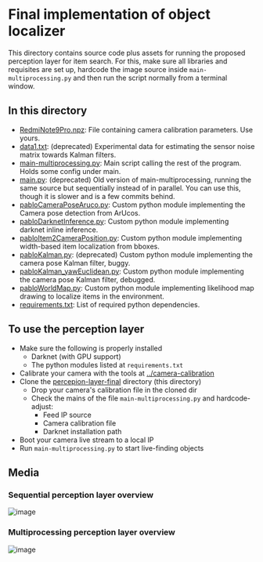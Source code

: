 # Final implementation of object localizer
This directory contains source code plus assets for running the proposed perception layer for item search.
For this, make sure all libraries and requisites are set up, hardcode the image source inside `main-multiprocessing.py` and then run the script normally from a terminal window.

## In this directory
- [RedmiNote9Pro.npz][]: File containing camera calibration parameters. Use yours.
- [data1.txt][]: (deprecated) Experimental data for estimating the sensor noise matrix towards Kalman filters.
- [main-multiprocessing.py][]: Main script calling the rest of the program. Holds some config under main.
- [main.py][]: (deprecated) Old version of main-multiprocessing, running the same source but sequentially instead of in parallel. You can use this, though it is slower and is a few commits behind.
- [pabloCameraPoseAruco.py][]: Custom python module implementing the Camera pose detection from ArUcos.
- [pabloDarknetInference.py][]: Custom python module implementing darknet inline inference.
- [pabloItem2CameraPosition.py][]: Custom python module implementing width-based item localization from bboxes. 
- [pabloKalman.py][]: (deprecated) Custom python module implementing the camera pose Kalman filter, buggy.
- [pabloKalman_yawEuclidean.py][]: Custom python module implementing the camera pose Kalman filter, debugged.
- [pabloWorldMap.py][]: Custom python module implementing likelihood map drawing to localize items in the environment.
- [requirements.txt][]: List of required python dependencies.

[RedmiNote9Pro.npz]: https://github.com/solder-fumes-asthma/sub-t/blob/master/deploy-remote/perception-layer-final/RedmiNote9Pro.npz
[data1.txt]: https://github.com/solder-fumes-asthma/sub-t/blob/master/deploy-remote/perception-layer-final/data1.txt
[main-multiprocessing.py]: https://github.com/solder-fumes-asthma/sub-t/blob/master/deploy-remote/perception-layer-final/main-multiprocessing.py
[main.py]: https://github.com/solder-fumes-asthma/sub-t/blob/master/deploy-remote/perception-layer-final/main.py
[pabloCameraPoseAruco.py]: https://github.com/solder-fumes-asthma/sub-t/blob/master/deploy-remote/perception-layer-final/pabloCameraPoseAruco.py
[pabloDarknetInference.py]: https://github.com/solder-fumes-asthma/sub-t/blob/master/deploy-remote/perception-layer-final/pabloDarknetInference.py
[pabloItem2CameraPosition.py]: https://github.com/solder-fumes-asthma/sub-t/blob/master/deploy-remote/perception-layer-final/pabloItem2CameraPosition.py
[pabloKalman.py]: https://github.com/solder-fumes-asthma/sub-t/blob/master/deploy-remote/perception-layer-final/pabloKalman.py
[pabloKalman_yawEuclidean.py]: https://github.com/solder-fumes-asthma/sub-t/blob/master/deploy-remote/perception-layer-final/pabloKalman_yawEuclidean.py
[pabloWorldMap.py]: https://github.com/solder-fumes-asthma/sub-t/blob/master/deploy-remote/perception-layer-final/pabloWorldMap.py
[requirements.txt]: https://github.com/solder-fumes-asthma/sub-t/blob/master/deploy-remote/perception-layer-final/requirements.txt


## To use the perception layer

- Make sure the following is properly installed
  - Darknet (with GPU support)
  - The python modules listed at `requirements.txt`
- Calibrate your camera with the tools at [../camera-calibration](https://github.com/solder-fumes-asthma/sub-t/tree/master/deploy-remote/camera-calibration)
- Clone the [percepion-layer-final](https://github.com/solder-fumes-asthma/sub-t/tree/master/deploy-remote/perception-layer-final) directory (this directory)
  - Drop your camera's calibration file in the cloned dir
  - Check the mains of the file `main-multiprocessing.py` and hardcode-adjust:
    - Feed IP source
    - Camera calibration file
    - Darknet installation path
- Boot your camera live stream to a local IP
- Run `main-multiprocessing.py` to start live-finding objects


## Media

### Sequential perception layer overview
![image](https://user-images.githubusercontent.com/63670587/123284055-3b87a000-d50c-11eb-8947-d2f3621d38d6.png)

### Multiprocessing perception layer overview
![image](https://user-images.githubusercontent.com/63670587/123284012-33c7fb80-d50c-11eb-803e-01816fe9e501.png)



